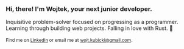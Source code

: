 ### Hi, there! I'm Wojtek, your next junior developer.
Inquisitive problem-solver focused on progressing as a programmer.<br/>
Learning through building web projects. Falling in love with Rust. 🦀<br/>
<br/>
<sup>Find me on [LinkedIn](https://www.linkedin.com/in/wojciech-kubicki-607197282/) or email me at wojt.kubicki@gmail.com.</sup>
